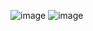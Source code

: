 ![image](https://github.com/user-attachments/assets/b4795b29-359c-48cd-9ed3-a7ba8000cc9f)
![image](https://github.com/user-attachments/assets/dc0b41c0-7928-40f8-ae76-1c4c9803e27f)

